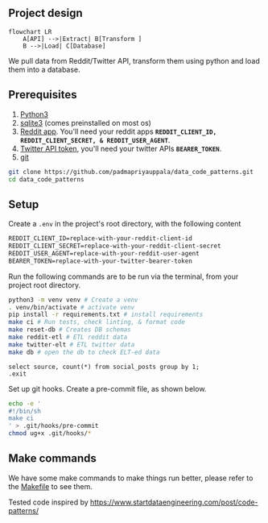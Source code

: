 ## Project design

```mermaid
flowchart LR
    A[API] -->|Extract| B[Transform ]
    B -->|Load| C[Database]
```

We pull data from Reddit/Twitter API, transform them using python and load them into a database.

## Prerequisites

1. [Python3](https://www.python.org/downloads/)
2. [sqlite3](https://www.sqlite.org/download.html) (comes preinstalled on most os)
3. [Reddit app](https://www.geeksforgeeks.org/how-to-get-client_id-and-client_secret-for-python-reddit-api-registration/). You'll need your reddit apps **`REDDIT_CLIENT_ID, REDDIT_CLIENT_SECRET, & REDDIT_USER_AGENT`**.
4. [Twitter API token](https://developer.twitter.com/en/docs/twitter-api/getting-started/getting-access-to-the-twitter-api), you'll need your twitter APIs **`BEARER_TOKEN`**.
5. [git](https://git-scm.com/book/en/v2/Getting-Started-Installing-Git)

```bash
git clone https://github.com/padmapriyauppala/data_code_patterns.git
cd data_code_patterns
```

## Setup

Create a `.env` in the project's root directory, with the following content
```txt
REDDIT_CLIENT_ID=replace-with-your-reddit-client-id
REDDIT_CLIENT_SECRET=replace-with-your-reddit-client-secret
REDDIT_USER_AGENT=replace-with-your-reddit-user-agent
BEARER_TOKEN=replace-with-your-twitter-bearer-token
```

Run the following commands are to be run via the terminal, from your project root directory.

```bash
python3 -m venv venv # Create a venv
. venv/bin/activate # activate venv
pip install -r requirements.txt # install requirements
make ci # Run tests, check linting, & format code
make reset-db # Creates DB schemas
make reddit-etl # ETL reddit data
make twitter-elt # ETL twitter data
make db # open the db to check ELT-ed data 
```

```sqlite
select source, count(*) from social_posts group by 1;
.exit
```

Set up git hooks. Create a pre-commit file, as shown below.

```bash
echo -e '
#!/bin/sh
make ci
' > .git/hooks/pre-commit
chmod ug+x .git/hooks/*
```

## Make commands

We have some make commands to make things run better, please refer to the [Makefile](./Makefile) to see them.

Tested code inspired by https://www.startdataengineering.com/post/code-patterns/